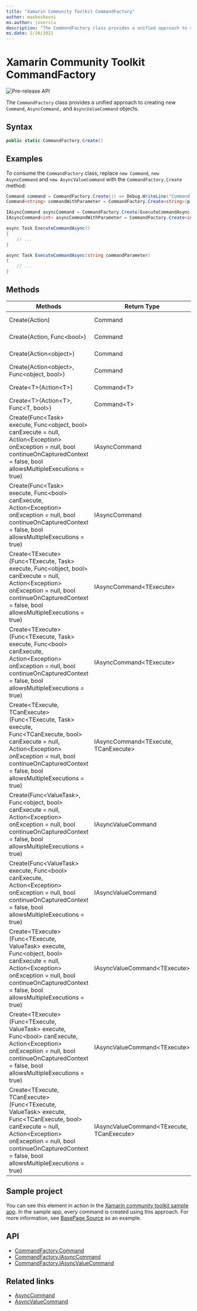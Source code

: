 ```yaml
---
title: "Xamarin Community Toolkit CommandFactory"
author: maxkoshevoi
ms.author: joverslu
description: "The CommandFactory class provides a unified approach to creating new Command, AsyncCommand, and AsyncValueCommand objects."
ms.date: 2/20/2021
---
```


# Xamarin Community Toolkit CommandFactory

![Pre-release API](~/images/pre-release.png)

The `CommandFactory` class provides a unified approach to creating new `Command`, `AsyncCommand,` and `AsyncValueCommand` objects.

## Syntax

```csharp
public static CommandFactory.Create()
```

## Examples

To consume the `CommandFactory` class, replace `new Command`, `new AsyncCommand` and `new AsyncValueCommand` with the `CommandFactory.Create` method:

```csharp
Command command = CommandFactory.Create(() => Debug.WriteLine("Command executed"));
Command<string> commandWithParameter = CommandFactory.Create<string>(p => Debug.WriteLine("Command executed: {0}", p));

IAsyncCommand asyncCommand = CommandFactory.Create(ExecuteCommandAsync)
IAsyncCommand<int> asyncCommandWithParameter = CommandFactory.Create<int>(ExecuteCommandAsync)

async Task ExecuteCommandAsync()
{
    // ...
}

async Task ExecuteCommandAsync(string commandParameter)
{
    // ...
}
```

## Methods

| Methods | Return Type | Description |
| -- | -- | -- |
| Create(Action) | Command | Initializes Xamarin.Forms.Command. |
| Create(Action, Func&lt;bool&gt;) | Command | Initializes Xamarin.Forms.Command. |
| Create(Action&lt;object&gt;) | Command | Initializes Xamarin.Forms.Command. |
| Create(Action&lt;object&gt;, Func&lt;object, bool&gt;) | Command | Initializes Xamarin.Forms.Command. |
| Create&lt;T&gt;(Action&lt;T&gt;) | Command&lt;T&gt; | Initializes Xamarin.Forms.Command&lt;T&gt;. |
| Create&lt;T&gt;(Action&lt;T&gt;, Func&lt;T, bool&gt;) | Command&lt;T&gt; | Initializes Xamarin.Forms.Command&lt;T&gt;. |
| Create(Func&lt;Task&gt; execute, Func&lt;object, bool&gt; canExecute = null, Action&lt;Exception&gt; onException = null, bool continueOnCapturedContext = false, bool allowsMultipleExecutions = true) | IAsyncCommand | Initializes a new instance of IAsyncCommand. |
| Create(Func&lt;Task&gt; execute, Func&lt;bool&gt; canExecute, Action&lt;Exception&gt; onException = null, bool continueOnCapturedContext = false, bool allowsMultipleExecutions = true) | IAsyncCommand | Initializes a new instance of IAsyncCommand. |
| Create&lt;TExecute&gt;(Func&lt;TExecute, Task&gt; execute, Func&lt;object, bool&gt; canExecute = null, Action&lt;Exception&gt; onException = null, bool continueOnCapturedContext = false, bool allowsMultipleExecutions = true) | IAsyncCommand&lt;TExecute&gt; | Initializes a new instance of IAsyncCommand&lt;TExecute&gt;. |
| Create&lt;TExecute&gt;(Func&lt;TExecute, Task&gt; execute, Func&lt;bool&gt; canExecute, Action&lt;Exception&gt; onException = null, bool continueOnCapturedContext = false, bool allowsMultipleExecutions = true) | IAsyncCommand&lt;TExecute&gt; | Initializes a new instance of IAsyncCommand&lt;TExecute&gt;. |
| Create&lt;TExecute, TCanExecute&gt;(Func&lt;TExecute, Task&gt; execute, Func&lt;TCanExecute, bool&gt; canExecute = null, Action&lt;Exception&gt; onException = null, bool continueOnCapturedContext = false, bool allowsMultipleExecutions = true) | IAsyncCommand&lt;TExecute, TCanExecute&gt; | Initializes a new instance of IAsyncCommand&lt;TExecute, TCanExecute&gt;. |
| Create(Func&lt;ValueTask&gt;, Func&lt;object, bool&gt; canExecute = null, Action&lt;Exception&gt; onException = null, bool continueOnCapturedContext = false, bool allowsMultipleExecutions = true) | IAsyncValueCommand | Initializes a new instance of IAsyncValueCommand. |
| Create(Func&lt;ValueTask&gt; execute, Func&lt;bool&gt; canExecute, Action&lt;Exception&gt; onException = null, bool continueOnCapturedContext = false, bool allowsMultipleExecutions = true) | IAsyncValueCommand | Initializes a new instance of IAsyncValueCommand. |
| Create&lt;TExecute&gt;(Func&lt;TExecute, ValueTask&gt; execute, Func&lt;object, bool&gt; canExecute = null, Action&lt;Exception&gt; onException = null, bool continueOnCapturedContext = false, bool allowsMultipleExecutions = true) | IAsyncValueCommand&lt;TExecute&gt; | Initializes a new instance of IAsyncValueCommand&lt;TExecute&gt;. |
| Create&lt;TExecute&gt;(Func&lt;TExecute, ValueTask&gt; execute, Func&lt;bool&gt; canExecute, Action&lt;Exception&gt; onException = null, bool continueOnCapturedContext = false, bool allowsMultipleExecutions = true) | IAsyncValueCommand&lt;TExecute&gt; | Initializes a new instance of IAsyncValueCommand&lt;TExecute&gt;. |
| Create&lt;TExecute, TCanExecute&gt;(Func&lt;TExecute, ValueTask&gt; execute, Func&lt;TCanExecute, bool&gt; canExecute = null, Action&lt;Exception&gt; onException = null, bool continueOnCapturedContext = false, bool allowsMultipleExecutions = true) | IAsyncValueCommand&lt;TExecute, TCanExecute&gt; | Initializes a new instance of IAsyncValueCommand&lt;TExecute, TCanExecute&gt;. |

## Sample project

You can see this element in action in the [Xamarin community toolkit sample app](https://github.com/xamarin/XamarinCommunityToolkit/tree/main/samples/XCT.Sample).
In the sample app, every command is created using this approach. For more information, see [BasePage Source](https://github.com/xamarin/XamarinCommunityToolkit/blob/develop/samples/XCT.Sample/Pages/Base/BasePage.cs) as an example. 

## API

- [CommandFactory.Command](https://github.com/xamarin/XamarinCommunityToolkit/blob/develop/src/CommunityToolkit/Xamarin.CommunityToolkit/ObjectModel/CommandFactory.Command.shared.cs)
- [CommandFactory.IAsyncCommand](https://github.com/xamarin/XamarinCommunityToolkit/blob/develop/src/CommunityToolkit/Xamarin.CommunityToolkit/ObjectModel/CommandFactory.IAsyncCommand.shared.cs)
- [CommandFactory.IAsyncValueCommand](https://github.com/xamarin/XamarinCommunityToolkit/blob/develop/src/CommunityToolkit/Xamarin.CommunityToolkit/ObjectModel/CommandFactory.IAsyncValueCommand.shared.cs)

## Related links

- [AsyncCommand](asynccommand.md)
- [AsyncValueCommand](asyncvaluecommand.md)
